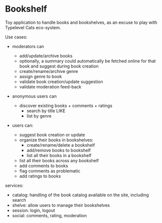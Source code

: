 # Bookshelf

Toy application to handle books and bookshelves, as an excuse to play with Typelevel Cats eco-system.



Use cases:

* moderators can
  * add/update/archive books 
  * optionally, a summary could automatically be fetched online for that book and suggest during book creation
  * create/rename/archive genre 
  * assign genre to book
  * validate book creation/update suggestion
  * validate moderation feed-back

* anonymous users can
  * discover existing books + comments + ratings
      * search by title LIKE
      * list by genre

* users can:
  * suggest book creation or update
  * organize their books in bookshelves:
    * create/rename/delete a bookshelf
    * add/remove books to bookshelf
    * list all their books in a bookshelf
  * list all their books across any bookshelf
  * add comments to books
  * flag comments as problematic
  * add ratings to books

services:

  * catalog: handling of the book catalog available on the site, including search
  * shelve: allow users to manage their bookshelves
  * session: login, logout
  * social: comments, rating, moderation